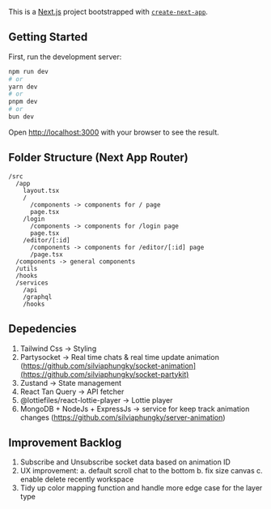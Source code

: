 This is a [Next.js](https://nextjs.org/) project bootstrapped with [`create-next-app`](https://github.com/vercel/next.js/tree/canary/packages/create-next-app).

## Getting Started

First, run the development server:

```bash
npm run dev
# or
yarn dev
# or
pnpm dev
# or
bun dev
```

Open [http://localhost:3000](http://localhost:3000) with your browser to see the result.


**Folder Structure (Next App Router)**
-
```
/src
  /app 
    layout.tsx
    /
      /components -> components for / page
      page.tsx
    /login
      /components -> components for /login page
      page.tsx
    /editor/[:id]
      /components -> components for /editor/[:id] page
      /page.tsx
  /components -> general components
  /utils
  /hooks
  /services
    /api
    /graphql
    /hooks

```

**Depedencies**
  -
  1. Tailwind Css -> Styling
  2. Partysocket -> Real time chats & real time update animation (https://github.com/silviaphungky/socket-animation](https://github.com/silviaphungky/socket-partykit)
  3. Zustand -> State management
  4. React Tan Query -> API fetcher
  5. @lottiefiles/react-lottie-player -> Lottie player
  6. MongoDB + NodeJs + ExpressJs -> service for keep track animation changes (https://github.com/silviaphungky/server-animation)

**Improvement Backlog**
-
1. Subscribe and Unsubscribe socket data based on animation ID
2. UX improvement:
  a. default scroll chat to the bottom
  b. fix size canvas
  c. enable delete recently workspace
3. Tidy up color mapping function and handle more edge case for the layer type
